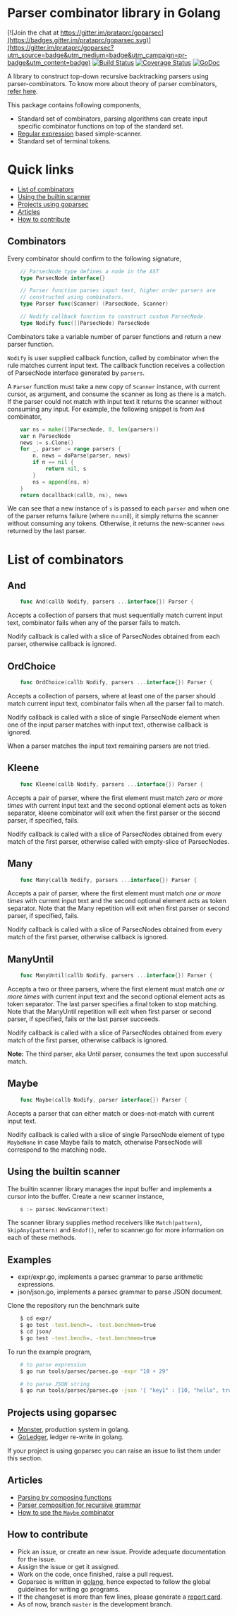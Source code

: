 Parser combinator library in Golang
===================================

[![Join the chat at https://gitter.im/prataprc/goparsec](https://badges.gitter.im/prataprc/goparsec.svg)](https://gitter.im/prataprc/goparsec?utm_source=badge&utm_medium=badge&utm_campaign=pr-badge&utm_content=badge)
[![Build Status](https://travis-ci.org/prataprc/goparsec.svg?branch=master)](https://travis-ci.org/prataprc/goparsec)
[![Coverage Status](https://coveralls.io/repos/github/prataprc/goparsec/badge.svg?branch=master)](https://coveralls.io/github/prataprc/goparsec?branch=master)
[![GoDoc](https://godoc.org/github.com/prataprc/goparsec?status.png)](https://godoc.org/github.com/prataprc/goparsec)

A library to construct top-down recursive backtracking parsers using
parser-combinators.  To know more about theory of parser
combinators, [refer here](http://en.wikipedia.org/wiki/Parser_combinator).

This package contains following components,

* Standard set of combinators, parsing algorithms can create input
  specific combinator functions on top of the standard set.
* [Regular expression](https://golang.org/pkg/regexp/) based simple-scanner.
* Standard set of terminal tokens.

Quick links
===========

* [List of combinators](#list-of-combinators)
* [Using the builtin scanner](#using-the-builtin-scanner)
* [Projects using goparsec](#projects-using-goparsec)
* [Articles](#articles)
* [How to contribute](#how-to-contribute)

Combinators
-----------

Every combinator should confirm to the following signature,

```go
    // ParsecNode type defines a node in the AST
    type ParsecNode interface{}

    // Parser function parses input text, higher order parsers are
    // constructed using combinators.
    type Parser func(Scanner) (ParsecNode, Scanner)

    // Nodify callback function to construct custom ParsecNode.
    type Nodify func([]ParsecNode) ParsecNode
```

Combinators take a variable number of parser functions and
return a new parser function.

``Nodify`` is user supplied callback function, called by combinator when the
rule matches current input text. The callback function receives a
collection of ParsecNode interface generated by ``parsers``.

A ``Parser`` function must take a new copy of ``Scanner`` instance, with current
cursor, as argument, and consume the scanner as long as there is a match. If
the parser could not match with input text it returns the scanner without
consuming any input. For example, the following snippet is from ``And``
combinator,

```go
    var ns = make([]ParsecNode, 0, len(parsers))
    var n ParsecNode
    news := s.Clone()
    for _, parser := range parsers {
        n, news = doParse(parser, news)
        if n == nil {
            return nil, s
        }
        ns = append(ns, n)
    }
    return docallback(callb, ns), news
```

We can see that a new instance of ``s`` is passed to each ``parser`` and when one
of the parser returns failure (where n==nil), it simply returns the scanner
without consuming any tokens. Otherwise, it returns the new-scanner ``news``
returned by the last parser.

List of combinators
===================

And
---

```go
    func And(callb Nodify, parsers ...interface{}) Parser {
```

Accepts a collection of parsers that must sequentially match current
input text, combinator fails when any of the parser fails to match.

Nodify callback is called with a slice of ParsecNodes obtained from each
parser, otherwise callback is ignored.

OrdChoice
---------

```go
    func OrdChoice(callb Nodify, parsers ...interface{}) Parser {
```

Accepts a collection of parsers, where at least one of the parser should
match current input text, combinator fails when all the parser fail to
match.

Nodify callback is called with a slice of single ParsecNode element when
one of the input parser matches with input text, otherwise callback is
ignored.

When a parser matches the input text remaining parsers are not tried.

Kleene
------

```go
    func Kleene(callb Nodify, parsers ...interface{}) Parser {
```

Accepts a pair of parser, where the first element must match _zero or more
times_ with current input text and the second optional element acts as token
separator, kleene combinator will exit when the first parser or the
second parser, if specified, fails.

Nodify callback is called with a slice of ParsecNodes obtained from every
match of the first parser, otherwise called with empty-slice of ParsecNodes.

Many
----

```go
    func Many(callb Nodify, parsers ...interface{}) Parser {
```

Accepts a pair of parser, where the first element must match _one or more
times_ with current input text and the second optional element acts as token
separator. Note that the Many repetition will exit when first parser or
second parser, if specified, fails.

Nodify callback is called with a slice of ParsecNodes obtained from every
match of the first parser, otherwise callback is ignored.

ManyUntil
---------

```go
    func ManyUntil(callb Nodify, parsers ...interface{}) Parser {
```

Accepts a two or three parsers, where the first element must match _one or more
times_ with current input text and the second optional element acts as token
separator. The last parser specifies a final token to stop matching. Note that
the ManyUntil repetition will exit when first parser or second parser, if
specified, fails or the last parser succeeds.

Nodify callback is called with a slice of ParsecNodes obtained from every
match of the first parser, otherwise callback is ignored.

**Note:** The third parser, aka Until parser, consumes the text upon
successful match.

Maybe
-----

```go
    func Maybe(callb Nodify, parser interface{}) Parser {
```

Accepts a parser that can either match or does-not-match with current
input text.

Nodify callback is called with a slice of single ParsecNode element of type
``MaybeNone`` in case Maybe fails to match, otherwise ParsecNode will
correspond to the matching node.

Using the builtin scanner
-------------------------

The builtin scanner library manages the input buffer and implements a cursor
into the buffer. Create a new scanner instance,

```go
    s := parsec.NewScanner(text)
```

The scanner library supplies method receivers like ``Match(pattern)``,
``SkipAny(pattern)`` and ``Endof()``, refer to scanner.go for more information
on each of these methods.

Examples
--------

* expr/expr.go, implements a parsec grammar to parse arithmetic expressions.
* json/json.go, implements a parsec grammar to parse JSON document.

Clone the repository run the benchmark suite

```bash
    $ cd expr/
    $ go test -test.bench=. -test.benchmem=true
    $ cd json/
    $ go test -test.bench=. -test.benchmem=true
```

To run the example program,

```bash
    # to parse expression
    $ go run tools/parsec/parsec.go -expr "10 + 29"

    # to parse JSON string
    $ go run tools/parsec/parsec.go -json '{ "key1" : [10, "hello", true, null, false] }'
```

Projects using goparsec
-----------------------

* [Monster](https://github.com/prataprc/monster), production system in golang.
* [GoLedger](https://github.com/tn47/goledger), ledger re-write in golang.

If your project is using goparsec you can raise an issue to list them under
this section.

Articles
--------

* [Parsing by composing functions](http://prataprc.github.io/parser-combinator-composition.html)
* [Parser composition for recursive grammar](http://prataprc.github.io/parser-combinator-recursive.html)
* [How to use the ``Maybe`` combinator](http://prataprc.github.io/parser-combinator-maybe.html)

How to contribute
-----------------

* Pick an issue, or create an new issue. Provide adequate documentation for
the issue.
* Assign the issue or get it assigned.
* Work on the code, once finished, raise a pull request.
* Goparsec is written in [golang](https://golang.org/), hence expected to follow the
global guidelines for writing go programs.
* If the changeset is more than few lines, please generate a
[report card](https://goreportcard.com/report/github.com/prataprc/goparsec).
* As of now, branch ``master`` is the development branch.
